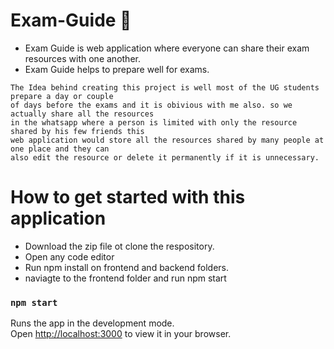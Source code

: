 # Exam-Guide 📖
- Exam Guide is web application where everyone can share their exam resources with one another. 
- Exam Guide helps to prepare well for exams.

``` 
The Idea behind creating this project is well most of the UG students prepare a day or couple 
of days before the exams and it is obivious with me also. so we actually share all the resources 
in the whatsapp where a person is limited with only the resource shared by his few friends this 
web application would store all the resources shared by many people at one place and they can 
also edit the resource or delete it permanently if it is unnecessary.

```

# How to get started with this application
- Download the zip file ot clone the respository.
- Open any code editor 
- Run npm install on frontend and backend folders.
- naviagte to the frontend folder and run npm start

### `npm start`

Runs the app in the development mode.\
Open [http://localhost:3000](http://localhost:3000) to view it in your browser.
